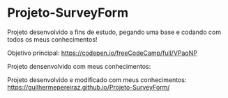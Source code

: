 # Projeto-SurveyForm
 Projeto desenvolvido a fins de estudo, pegando uma base e codando com todos os meus conhecimentos!

 Objetivo principal:  https://codepen.io/freeCodeCamp/full/VPaoNP

 Projeto densenvolvido com meus conhecimentos: 

 Projeto desenvolvido e modificado com meus conhecimentos: https://guilhermepereiraz.github.io/Projeto-SurveyForm/
